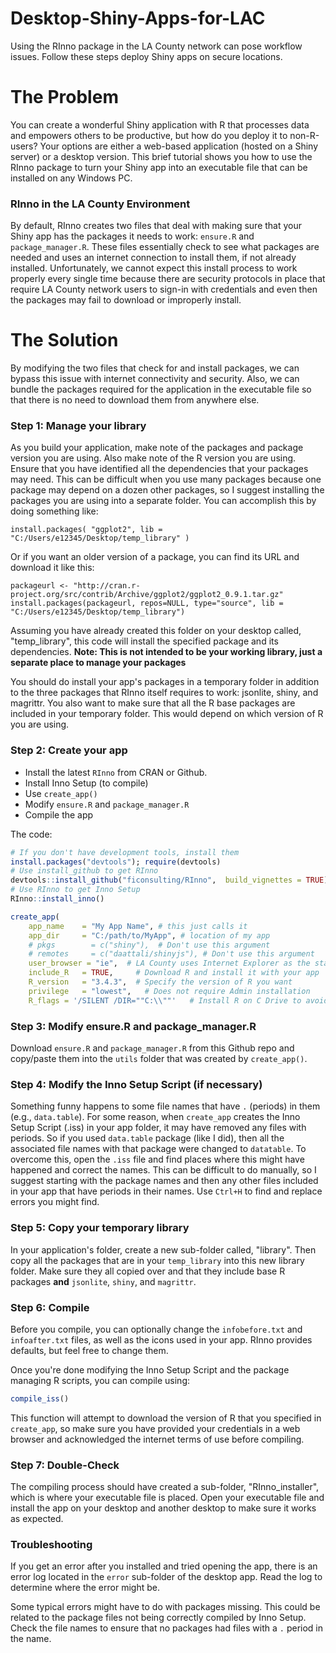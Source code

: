 # Desktop-Shiny-Apps-for-LAC
Using the RInno package in the LA County network can pose workflow issues. Follow these steps deploy Shiny apps on secure locations.

# The Problem
You can create a wonderful Shiny application with R that processes data and empowers others to be productive, but how do you deploy it to non-R-users? Your options are either a web-based application (hosted on a Shiny server) or a desktop version. This brief tutorial shows you how to use the RInno package to turn your Shiny app into an executable file that can be installed on any Windows PC. 

### RInno in the LA County Environment
By default, RInno creates two files that deal with making sure that your Shiny app has the packages it needs to work: `ensure.R` and `package_manager.R`. These files essentially check to see what packages are needed and uses an internet connection to install them, if not already installed. Unfortunately, we cannot expect this install process to work properly every single time because there are security protocols in place that require LA County network users to sign-in with credentials and even then the packages may fail to download or improperly install.  

# The Solution
By modifying the two files that check for and install packages, we can bypass this issue with internet connectivity and security. Also, we can bundle the packages required for the application in the executable file so that there is no need to download them from anywhere else. 

### Step 1: Manage your library
As you build your application, make note of the packages and package version you are using. Also make note of the R version you are using. Ensure that you have identified all the dependencies that your packages may need. This can be difficult when you use many packages because one package may depend on a dozen other packages, so I suggest installing the packages you are using into a separate folder. You can accomplish this by doing something like:
  
`install.packages( "ggplot2", lib = "C:/Users/e12345/Desktop/temp_library" )`

Or if you want an older version of a package, you can find its URL and download it like this:
  
`packageurl <- "http://cran.r-project.org/src/contrib/Archive/ggplot2/ggplot2_0.9.1.tar.gz"
install.packages(packageurl, repos=NULL, type="source", lib = "C:/Users/e12345/Desktop/temp_library")`
  
Assuming you have already created this folder on your desktop called, "temp_library", this code will install the specified package and its dependencies. **Note: This is not intended to be your working library, just a separate place to manage your packages** 

You should do install your app's packages in a temporary folder in addition to the three packages that RInno itself requires to work: jsonlite, shiny, and magrittr. You also want to make sure that all the R base packages are included in your temporary folder. This would depend on which version of R you are using.

### Step 2: Create your app
  
* Install the latest `RInno` from CRAN or Github. 
* Install Inno Setup (to compile)
* Use `create_app()`
* Modify `ensure.R` and `package_manager.R`
* Compile the app

The code:

```r
# If you don't have development tools, install them
install.packages("devtools"); require(devtools)
# Use install_github to get RInno
devtools::install_github("ficonsulting/RInno",  build_vignettes = TRUE)require(RInno)
# Use RInno to get Inno Setup
RInno::install_inno()

create_app(
    app_name    = "My App Name", # this just calls it  
    app_dir     = "C:/path/to/MyApp", # location of my app
    # pkgs        = c("shiny"),  # Don't use this argument
    # remotes     = c("daattali/shinyjs"), # Don't use this argument
    user_browser = "ie",  # LA County uses Internet Explorer as the standard browser
    include_R   = TRUE,     # Download R and install it with your app
    R_version   = "3.4.3",  # Specify the version of R you want
    privilege   = "lowest",   # Does not require Admin installation
    R_flags = '/SILENT /DIR=""C:\\""'   # Install R on C Drive to avoid Program Files )
```

### Step 3: Modify ensure.R and package_manager.R
Download `ensure.R` and `package_manager.R` from this Github repo and copy/paste them into the `utils` folder that was created by `create_app()`. 

### Step 4: Modify the Inno Setup Script (if necessary)
Something funny happens to some file names that have `.` (periods) in them (e.g., `data.table`). For some reason, when `create_app` creates the Inno Setup Script (.iss) in your app folder, it may have removed any files with periods. So if you used `data.table` package (like I did), then all the associated file names with that package were changed to `datatable`. To overcome this, open the `.iss` file and find places where this might have happened and correct the names. This can be difficult to do manually, so I suggest starting with the package names and then any other files included in your app that have periods in their names. Use `Ctrl+H` to find and replace errors you might find.

### Step 5: Copy your temporary library
In your application's folder, create a new sub-folder called, "library". Then copy all the packages that are in your `temp_library` into this new library folder. Make sure they all copied over and that they include base R packages **and** `jsonlite`, `shiny`, and `magrittr`. 

### Step 6: Compile
Before you compile, you can optionally change the `infobefore.txt` and `infoafter.txt` files, as well as the icons used in your app. RInno provides defaults, but feel free to change them.

Once you're done modifying the Inno Setup Script and the package managing R scripts, you can compile using:
```r
compile_iss()
```
This function will attempt to download the version of R that you specified in `create_app`, so make sure you have provided your credentials in a web browser and acknowledged the internet terms of use before compiling.

### Step 7: Double-Check
The compiling process should have created a sub-folder, "RInno_installer", which is where your executable file is placed. Open your executable file and install the app on your desktop and another desktop to make sure it works as expected. 

### Troubleshooting
If you get an error after you installed and tried opening the app, there is an error log located in the `error` sub-folder of the desktop app. Read the log to determine where the error might be.
  
Some typical errors might have to do with packages missing. This could be related to the package files not being correctly compiled by Inno Setup. Check the file names to ensure that no packages had files with a `.` period in the name. 


